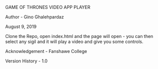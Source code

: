 GAME OF THRONES VIDEO APP PLAYER

Author - Gino Ghalehpardaz

August 9, 2019


Clone the Repo, open index.html and the page will open - you can then select any sigil and it
will play a video and give you some controls.


Acknowledgement - Fanshawe College

Version History - 1.0

